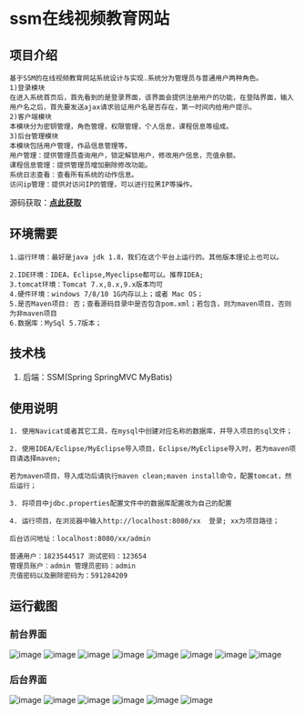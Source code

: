 # ssm在线视频教育网站
## 项目介绍
```
基于SSM的在线视频教育网站系统设计与实现.系统分为管理员与普通用户两种角色。
1)登录模块
在进入系统首页后，首先看到的是登录界面，该界面会提供注册用户的功能，在登陆界面，输入用户名之后，首先要发送ajax请求验证用户名是否存在，第一时间内给用户提示。
2)客户端模块
本模块分为密钥管理，角色管理，权限管理，个人信息，课程信息等组成。
3)后台管理模块
本模块包括用户管理，作品信息管理等。 
用户管理：提供管理员查询用户，锁定解锁用户，修改用户信息，充值余额。 
课程信息管理：提供管理员增加删除修改功能。 
系统日志查看：查看所有系统的动作信息。 
访问ip管理：提供对访问IP的管理，可以进行拉黑IP等操作。
```
源码获取：[**点此获取**](http://www.shuyue.fun/?type=productinfo&id=148)
## 环境需要
```
1.运行环境：最好是java jdk 1.8，我们在这个平台上运行的。其他版本理论上也可以。

2.IDE环境：IDEA，Eclipse,Myeclipse都可以。推荐IDEA;
3.tomcat环境：Tomcat 7.x,8.x,9.x版本均可
4.硬件环境：windows 7/8/10 1G内存以上；或者 Mac OS；
5.是否Maven项目: 否；查看源码目录中是否包含pom.xml；若包含，则为maven项目，否则为非maven项目
6.数据库：MySql 5.7版本；
```
## 技术栈
1. 后端：SSM(Spring SpringMVC MyBatis)

## 使用说明
```
1. 使用Navicat或者其它工具，在mysql中创建对应名称的数据库，并导入项目的sql文件；

2. 使用IDEA/Eclipse/MyEclipse导入项目，Eclipse/MyEclipse导入时，若为maven项目请选择maven;

若为maven项目，导入成功后请执行maven clean;maven install命令，配置tomcat，然后运行；

3. 将项目中jdbc.properties配置文件中的数据库配置改为自己的配置

4. 运行项目，在浏览器中输入http://localhost:8080/xx  登录; xx为项目路径；

后台访问地址：localhost:8080/xx/admin

普通用户：1823544517 测试密码：123654
管理员账户：admin 管理员密码：admin
充值密码以及删除密码为：591284209
```

## 运行截图

### 前台界面
![image](https://github.com/hanmeng1989/online-video-education-website/blob/main/images/01%E9%A6%96%E9%A1%B5.jpeg)
![image](https://github.com/hanmeng1989/online-video-education-website/blob/main/images/02%E7%94%A8%E6%88%B7%E7%99%BB%E9%99%86%E5%90%8E%E9%A6%96%E9%A1%B5.jpeg)
![image](https://github.com/hanmeng1989/online-video-education-website/blob/main/images/03用户登录.jpeg)
![image](https://github.com/hanmeng1989/online-video-education-website/blob/main/images/个人信息修改.jpeg)
![image](https://github.com/hanmeng1989/online-video-education-website/blob/main/images/发表评价.jpeg)
![image](https://github.com/hanmeng1989/online-video-education-website/blob/main/images/查看我的订阅.jpeg)
![image](https://github.com/hanmeng1989/online-video-education-website/blob/main/images/查看视频.jpeg)
![image](https://github.com/hanmeng1989/online-video-education-website/blob/main/images/订阅视频.jpeg)
### 后台界面
![image](https://github.com/hanmeng1989/online-video-education-website/blob/main/images/background/01%E7%AE%A1%E7%90%86%E5%91%98%E7%99%BB%E9%99%86.jpeg)
![image](https://github.com/hanmeng1989/online-video-education-website/blob/main/images/background/ip管理.jpeg)
![image](https://github.com/hanmeng1989/online-video-education-website/blob/main/images/background/上传课程视频.jpeg)
![image](https://github.com/hanmeng1989/online-video-education-website/blob/main/images/background/操作日志管理.jpeg)
![image](https://github.com/hanmeng1989/online-video-education-website/blob/main/images/background/用户管理.jpeg)
![image](https://github.com/hanmeng1989/online-video-education-website/blob/main/images/background/课程管理.jpeg)




